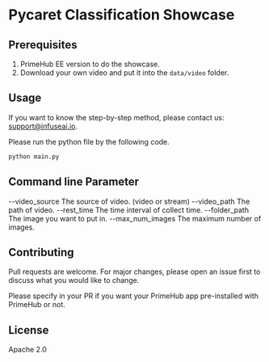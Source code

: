 # Pycaret Classification Showcase

## Prerequisites

1. PrimeHub EE version to do the showcase.
2. Download your own video and put it into the `data/video` folder.
    
## Usage

If you want to know the step-by-step method, please contact us: support@infuseai.io.

Please run the python file by the following code.

```bash
python main.py
```

## Command line Parameter

--video_source The source of video. (video or stream)
--video_path The path of video.
--rest_time The time interval of collect time.
--folder_path The image you want to put in.
--max_num_images The maximum number of images.

## Contributing

Pull requests are welcome. For major changes, please open an issue first to discuss what you would like to change.

Please specify in your PR if you want your PrimeHub app pre-installed with PrimeHub or not.

## License

Apache 2.0